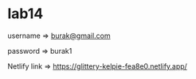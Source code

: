 # lab14
 
 
 
 
 username => burak@gmail.com
 
 
 password => burak1


Netlify link => https://glittery-kelpie-fea8e0.netlify.app/
